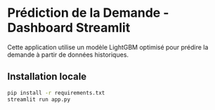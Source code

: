 # Prédiction de la Demande - Dashboard Streamlit

Cette application utilise un modèle LightGBM optimisé pour prédire la demande à partir de données historiques.

## Installation locale

```bash
pip install -r requirements.txt
streamlit run app.py